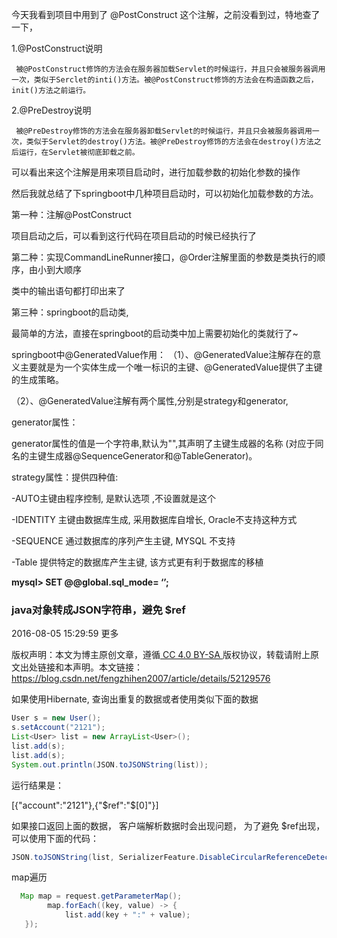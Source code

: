今天我看到项目中用到了  @PostConstruct 这个注解，之前没看到过，特地查了一下，

1.@PostConstruct说明

     被@PostConstruct修饰的方法会在服务器加载Servlet的时候运行，并且只会被服务器调用一次，类似于Serclet的inti()方法。被@PostConstruct修饰的方法会在构造函数之后，init()方法之前运行。

2.@PreDestroy说明

     被@PreDestroy修饰的方法会在服务器卸载Servlet的时候运行，并且只会被服务器调用一次，类似于Servlet的destroy()方法。被@PreDestroy修饰的方法会在destroy()方法之后运行，在Servlet被彻底卸载之前。

 






可以看出来这个注解是用来项目启动时，进行加载参数的初始化参数的操作

然后我就总结了下springboot中几种项目启动时，可以初始化加载参数的方法。

第一种：注解@PostConstruct

项目启动之后，可以看到这行代码在项目启动的时候已经执行了



 

第二种：实现CommandLineRunner接口，@Order注解里面的参数是类执行的顺序，由小到大顺序





类中的输出语句都打印出来了



第三种：springboot的启动类,

最简单的方法，直接在springboot的启动类中加上需要初始化的类就行了~











springboot中@GeneratedValue作用：
（1）、@GeneratedValue注解存在的意义主要就是为一个实体生成一个唯一标识的主键、@GeneratedValue提供了主键的生成策略。

（2）、@GeneratedValue注解有两个属性,分别是strategy和generator,

generator属性：

generator属性的值是一个字符串,默认为"",其声明了主键生成器的名称
(对应于同名的主键生成器@SequenceGenerator和@TableGenerator)。


strategy属性：提供四种值:

-AUTO主键由程序控制, 是默认选项 ,不设置就是这个

-IDENTITY 主键由数据库生成, 采用数据库自增长, Oracle不支持这种方式

-SEQUENCE 通过数据库的序列产生主键, MYSQL  不支持

-Table 提供特定的数据库产生主键, 该方式更有利于数据库的移植

 **mysql> SET @@global.sql_mode= ‘’;** 



### java对象转成JSON字符串，避免 $ref

2016-08-05 15:29:59 更多

版权声明：本文为博主原创文章，遵循[ CC 4.0 BY-SA ](http://creativecommons.org/licenses/by-sa/4.0/)版权协议，转载请附上原文出处链接和本声明。本文链接：https://blog.csdn.net/fengzhihen2007/article/details/52129576

如果使用Hibernate, 查询出重复的数据或者使用类似下面的数据

```java
User s = new User();
s.setAccount("2121");
List<User> list = new ArrayList<User>();
list.add(s);
list.add(s);
System.out.println(JSON.toJSONString(list));
```

运行结果是：

[{"account":"2121"},{"$ref":"$[0]"}]



如果接口返回上面的数据， 客户端解析数据时会出现问题， 为了避免 $ref出现， 可以使用下面的代码：

```java
JSON.toJSONString(list, SerializerFeature.DisableCircularReferenceDetect)
```





map遍历

```java
  Map map = request.getParameterMap();
        map.forEach((key, value) -> {
            list.add(key + ":" + value);
   });
```


